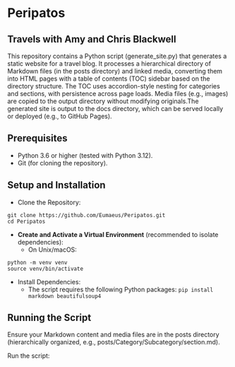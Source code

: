 # Peripatos
## Travels with Amy and Chris Blackwell

This repository contains a Python script (generate_site.py) that generates a static website for a travel blog. It processes a hierarchical directory of Markdown files (in the posts directory) and linked media, converting them into HTML pages with a table of contents (TOC) sidebar based on the directory structure. The TOC uses accordion-style nesting for categories and sections, with persistence across page loads. Media files (e.g., images) are copied to the output directory without modifying originals.The generated site is output to the docs directory, which can be served locally or deployed (e.g., to GitHub Pages).

## Prerequisites

- Python 3.6 or higher (tested with Python 3.12).
- Git (for cloning the repository).

## Setup and Installation

- Clone the Repository:
```
git clone https://github.com/Eumaeus/Peripatos.git
cd Peripatos
```
- **Create and Activate a Virtual Environment** (recommended to isolate dependencies):
	- On Unix/macOS:
```
python -m venv venv
source venv/bin/activate
```
- Install Dependencies:
	- The script requires the following Python packages:
`pip install markdown beautifulsoup4`

## Running the Script

Ensure your Markdown content and media files are in the posts directory (hierarchically organized, e.g., posts/Category/Subcategory/section.md).

Run the script:



